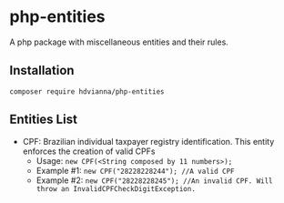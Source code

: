 # php-entities
A php package with miscellaneous entities and their rules.

## Installation

```composer require hdvianna/php-entities```

## Entities List

- CPF: Brazilian individual taxpayer registry identification. This entity enforces the creation of valid CPFs
  - Usage: ``````new CPF(<String composed by 11 numbers>);``````
  - Example #1: ``````new CPF("28228228244"); //A valid CPF``````
  - Example #2: ``````new CPF("28228228245"); //An invalid CPF. Will throw an InvalidCPFCheckDigitException.``````
